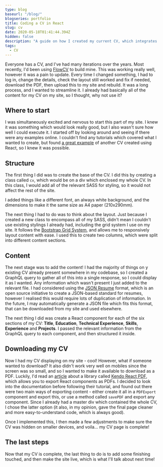 ```yaml
---
type: blog
baseurl: "/blog/"
blogseries: portfolio
title: Coding a CV in React
slug: cv
date: 2020-05-18T01:41:44.394Z
hidden: false
description: "A guide on how I created my current CV, which integrates directly into my site!"
tags:
  - CV
---
```


Everyone has a CV, and I've had many iterations over the years. Most recently, I'd been using [FlowCV](https://flowcv.io/) to build mine. This was working really well, however it was a pain to update. Every time I changed something, I had to log in, change the details, check the layout still worked and fix if needed, download the PDF, then upload this to my site and rebuild. It was a long process, and I wanted to streamline it. I already had basically all of the content for my CV on my site, so I thought, why not use it?

## Where to start

I was simultaneously excited and nervous to start this part of my site. I knew it was something which would look really good, but I also wasn't sure how well I could execute it. I started off by looking around and seeing if there were any examples online. I couldn't find any tutorials which covered what I wanted to create, but found [a great example](https://sld.codes/cv) of another CV created using React, so I knew it was possible.

## Structure

The first thing I did was to create the base of the CV. I did this by creating a class called `cv`, which would be on a div which enclosed my whole CV. In this class, I would add all of the relevant SASS for styling, so it would not affect the rest of the site.

I added things like a different font, an always white background, and the dimensions to make it the same size as A4 paper (210x290mm).

The next thing I had to do was to think about the layout. Just because I created a new class to encompass all of my SASS, didn't mean I couldn't use existing stylings I already had, including the grid system I use on my site. It follows the [Bootstrap Grid System](https://getbootstrap.com/docs/4.1/layout/grid/), and allows me to responsively layout content with ease. I used this to create two columns, which were split into different content sections.

## Content

The next stage was to add the content! I had the majority of things on y existing CV already present somewhere in my codebase, so I created a GraphQL query to gather all of this into a single response, so I could display it as I wanted. Any information which wasn't present I just added to the relevant file. I had considered using the [JSON Resume](https://jsonresume.org/) format, which is an open source initiative to create a JSON-based standard for resumes, however I realised this would require lots of duplication of information. In the future, I may automatically generate a JSON file which fits this format, that can be downloaded from my site and used elsewhere.

The next thing I did was create a React component for each of the six sections of my CV: **Title**, **Education**, **Technical Experience**, **Skills**, **Experience** and **Projects**. I passed the relevant information from the GraphQL query to each component, and then structured it inside.

## Downloading my CV

Now I had my CV displaying on my site - cool! However, what if someone wanted to download? It also didn't work very well on mobiles since the screen was so small, and so I wanted to make it available to download as a PDF. Luckily, I'd read an [article](https://blog.usejournal.com/lets-make-a-resume-in-react-2c9c5540f51a) about a library called [Kendo React PDF](https://www.telerik.com/kendo-react-ui/components/pdfprocessing/), which allows you to export React components as PDFs. I decided to look into the documentation before following their tutorial, and found out there were two main ways of exporting content - either create it all in a `PDFExport` component and export this, or use a method called `savePDF` and export any component. Since I already had a master div which contained the whole CV, I chose the latter option (it also, in my opinion, gave the final page cleaner and more easy-to-understand code, which is always good).

Once I implemented this, I then made a few adjustments to make sure the CV was hidden on smaller devices, and voila... my CV page is complete!

## The last steps

Now that my CV is complete, the last thing to do is to add some finishing touched, and then make the site live, which is what I'll talk about next time!
